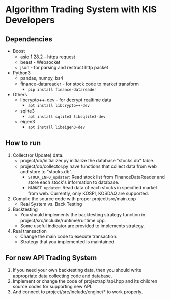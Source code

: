 # Algorithm Trading System with KIS Developers

## Dependencies
- Boost
    - asio 1.28.2 - https request
    - beast - Websocket
    - json - for parsing and restruct http packet
- Python3 
    - pandas, numpy, bs4
    - finance-datareader - for stock code to market transform
        - ```pip install finance-datareader```
- Others
    - libcrypto++-dev - for decrypt realtime data
        - ```apt install libcrypto++-dev```
    - sqlite3
        - ```apt install sqlite3 libsqlite3-dev```
    - eigen3
        - ```apt install libeigen3-dev```


## How to run
1. Collect(or Update) data.
    - project/db/initializer.py initialize the database "stocks.db" table.
    - project/db/collector.py have functions that collect data from web and store to "stocks.db".
        - ```STOCK_INFO_updater```: Read stock list from FinanceDataReader and store each stock's information to database.
        - ```MARKET_updater```: Read data of each stocks in specified market from web. Currently, only KOSPI, KOSDAQ are supported.
2. Compile the source code with proper project/src/main.cpp
    - Real System vs. Back Testing
3. Backtesting
    - You should implements the backtesting strategy function in project/src/include/runtime/runtime.cpp.
    - Some useful indicator are provided to implements strategy.
4. Real transaction
    - Change the main code to execute transaction.
    - Strategy that you implemented is maintained.

## For new API Trading System
1. If you need your own backtesting data, then you should write appropriate data collecting code and database.
2. Implement or change the code of project/api/api.hpp and its children source codes for supporting new API.
3. And connect to project/src/include/engine/* to work properly.